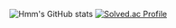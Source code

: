![Hmm's GitHub stats](https://github-readme-stats.vercel.app/api?username=wnd06&show_icons=true&theme=dark)   [![Solved.ac Profile](http://mazassumnida.wtf/api/generate_badge?boj=wnd0605)](https://solved.ac/wnd0605)
